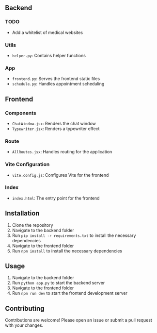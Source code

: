 
## Backend

### TODO
- Add a whitelist of medical websites
### Utils
- `helper.py`: Contains helper functions

### App
- `frontend.py`: Serves the frontend static files
- `schedule.py`: Handles appointment scheduling

## Frontend


### Components
- `ChatWindow.jsx`: Renders the chat window
- `Typewriter.jsx`: Renders a typewriter effect

### Route
- `AllRoutes.jsx`: Handles routing for the application

### Vite Configuration
- `vite.config.js`: Configures Vite for the frontend

### Index
- `index.html`: The entry point for the frontend

## Installation

1. Clone the repository
2. Navigate to the backend folder
3. Run `pip install -r requirements.txt` to install the necessary dependencies
4. Navigate to the frontend folder
5. Run `npm install` to install the necessary dependencies

## Usage

1. Navigate to the backend folder
2. Run `python app.py` to start the backend server
3. Navigate to the frontend folder
4. Run `npm run dev` to start the frontend development server

## Contributing

Contributions are welcome! Please open an issue or submit a pull request with your changes.

